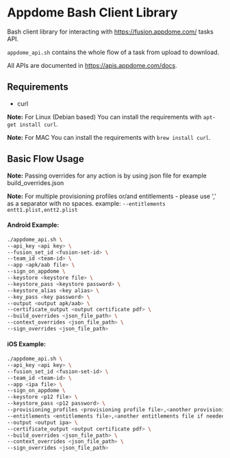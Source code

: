 # Appdome Bash Client Library
Bash client library for interacting with https://fusion.appdome.com/ tasks API.

`appdome_api.sh` contains the whole flow of a task from upload to download.

All APIs are documented in https://apis.appdome.com/docs.

## Requirements
- curl

**Note:** For Linux (Debian based) You can install the requirements with `apt-get install curl`.

**Note:** For MAC You can install the requirements with `brew install curl`.

## Basic Flow Usage
**Note:** Passing overrides for any action is by using json file for example build_overrides.json

**Note:** For multiple provisioning profiles or/and entitlements - please use ',' as a separator with no spaces. example: `--entitlements entt1.plist,entt2.plist`
#### Android Example:

```bash
./appdome_api.sh \
--api_key <api key> \
--fusion_set_id <fusion-set-id> \
--team_id <team-id> \
--app <apk/aab file> \
--sign_on_appdome \
--keystore <keystore file> \
--keystore_pass <keystore password> \
--keystore_alias <key alias> \
--key_pass <key password> \
--output <output apk/aab> \
--certificate_output <output certificate pdf> \
--build_overrides <json_file_path> \
--context_overrides <json_file_path> \
--sign_overrides <json_file_path>
```

#### iOS Example:

```bash
./appdome_api.sh \
--api_key <api key> \
--fusion_set_id <fusion-set-id> \
--team_id <team-id> \
--app <ipa file> \
--sign_on_appdome \
--keystore <p12 file> \
--keystore_pass <p12 password> \
--provisioning_profiles <provisioning profile file>,<another provisioning profile file if needed> \
--entitlements <entitlements file>,<another entitlements file if needed> \
--output <output ipa> \
--certificate_output <output certificate pdf> \
--build_overrides <json_file_path> \
--context_overrides <json_file_path> \
--sign_overrides <json_file_path>
```
